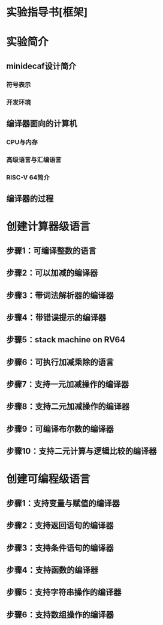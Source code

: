 # 实验指导书[框架]

# 实验简介

## minidecaf设计简介
### 符号表示
### 开发环境

## 编译器面向的计算机
### CPU与内存
### 高级语言与汇编语言
### RISC-V 64简介

## 编译器的过程

# 创建计算器级语言
## 步骤1：可编译整数的语言
## 步骤2：可以加减的编译器
## 步骤3：带词法解析器的编译器
## 步骤4：带错误提示的编译器
## 步骤5：stack machine on RV64
## 步骤6：可执行加减乘除的语言
## 步骤7：支持一元加减操作的编译器
## 步骤8：支持二元加减操作的编译器
## 步骤9：可编译布尔数的编译器
## 步骤10：支持二元计算与逻辑比较的编译器

# 创建可编程级语言
## 步骤1：支持变量与赋值的编译器
## 步骤2：支持返回语句的编译器
## 步骤3：支持条件语句的编译器
## 步骤4：支持函数的编译器
## 步骤5：支持字符串操作的编译器
## 步骤6：支持数组操作的编译器
